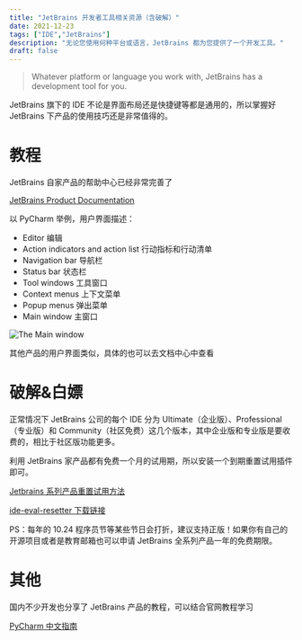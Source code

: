 ```yaml
---
title: "JetBrains 开发者工具相关资源（含破解）"
date: 2021-12-23
tags: ["IDE","JetBrains"]
description: "无论您使用何种平台或语言，JetBrains 都为您提供了一个开发工具。"
draft: false
---
```


> Whatever platform or language you work with, JetBrains has a development tool for you.
>

JetBrains 旗下的 IDE 不论是界面布局还是快捷键等都是通用的，所以掌握好 JetBrains 下产品的使用技巧还是非常值得的。

# 教程

JetBrains 自家产品的帮助中心已经非常完善了

[JetBrains Product Documentation](https://www.jetbrains.com/help/)

以 PyCharm 举例，用户界面描述：

- Editor 编辑
- Action indicators and action list 行动指标和行动清单
- Navigation bar 导航栏
- Status bar 状态栏
- Tool windows 工具窗口
- Context menus 上下文菜单
- Popup menus 弹出菜单
- Main window 主窗口

![The Main window](https://img.aladdinding.cn/20211223142955.png)

其他产品的用户界面类似，具体的也可以去文档中心中查看

# 破解&白嫖

正常情况下 JetBrains 公司的每个 IDE 分为 Ultimate（企业版）、Professional（专业版）和 Community（社区免费）这几个版本，其中企业版和专业版是要收费的，相比于社区版功能更多。

利用 JetBrains 家产品都有免费一个月的试用期，所以安装一个到期重置试用插件即可。

[Jetbrains 系列产品重置试用方法](https://zhile.io/2020/11/18/jetbrains-eval-reset-deprecated.html)

[ide-eval-resetter 下载链接](https://plugins.zhile.io/files/ide-eval-resetter-2.3.5-c80a1d.zip)

PS：每年的 10.24 程序员节等某些节日会打折，建议支持正版！如果你有自己的开源项目或者是教育邮箱也可以申请 JetBrains 全系列产品一年的免费期限。

# 其他

国内不少开发也分享了 JetBrains 产品的教程，可以结合官网教程学习

[PyCharm 中文指南](https://github.com/iswbm/pycharm-guide)

